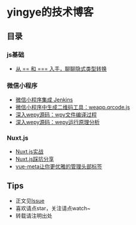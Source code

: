 # yingye的技术博客

## 目录

### js基础

* [从 == 和 === 入手，聊聊隐式类型转换](https://github.com/yingye/Blog/issues/1)

### 微信小程序

* [微信小程序集成 Jenkins](https://github.com/yingye/Blog/issues/8)
* [微信小程序中生成二维码工具：weapp.qrcode.js](https://github.com/yingye/Blog/issues/2)
* [深入wepy源码：wpy文件编译过程](https://github.com/yingye/Blog/issues/3)
* [深入wepy源码：wepy运行原理分析](https://github.com/yingye/Blog/issues/4)

### Nuxt.js

* [Nuxt.js实战](https://github.com/yingye/Blog/issues/5)
* [Nuxt.js踩坑分享](https://github.com/yingye/Blog/issues/6)
* [vue-meta让你更优雅的管理头部标签](https://github.com/yingye/Blog/issues/7)

## Tips

* 正文见[Issue](https://github.com/yingye/Blog/issues)
* 喜欢请点star，关注请点watch~
* 转载请注明出处
